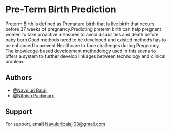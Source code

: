 
# Pre-Term Birth Prediction

Preterm Birth is defined as Premature birth that is live birth that occurs before 37 weeks of pregnancy.Predicting preterm birth can help pregnant women to take proactive measures to avoid disabilities and death before baby born.Good methods need to be developed and existed methods has to be enhanced to prevent Healthcare to face challenges during Pregnancy.
The knowledge-based development methodology used in this scenario offers a system to further develop linkages between technology and clinical problem.





## Authors

- [@Navuluri Balaji](https://github.com/NavuluriBalaji)
- [@Nithish Paidimarri](https://github.com/Nithish-456)


## Support

For support, email Navuluribalaji03@gmail.com 

